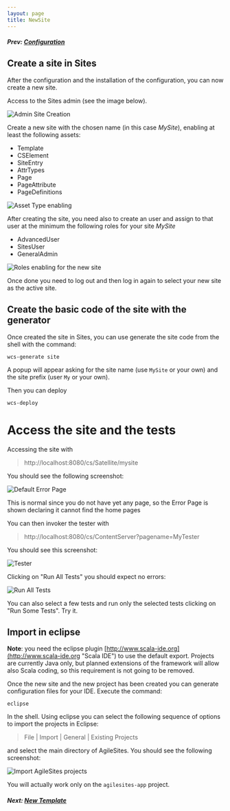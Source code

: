 ```yaml
---
layout: page
title: NewSite
---
```

##### Prev:  [Configuration](Configuration.html)

## Create a site in Sites

After the configuration and the installation of the configuration, you can now create a new site.

Access to the Sites admin (see the image below).

![Admin Site Creation](/img/snap8769.png)

Create a new site with the chosen name (in this case *MySite*), enabling at least the following assets:

- Template
- CSElement
- SiteEntry
- AttrTypes
- Page
- PageAttribute
- PageDefinitions

![Asset Type enabling](/img/snap4206.png)

After creating the site, you need also to create an user and assign to that user at the minimum the following roles for your site *MySite*

- AdvancedUser
- SitesUser
- GeneralAdmin

![Roles enabling for the new site](/img/snap5044.png)

Once done you need to log out and then log in again to select your new site as the active site.

## Create the basic code of the site with the generator

Once created the site in Sites, you can use generate the site code from the shell with the command:

``wcs-generate site``

A popup will appear asking for the site name (use `MySite` or your own) and the site prefix (user `My` or your own).

Then you can deploy 

``wcs-deploy``

# Access the site and the tests

Accessing the site with 

> http://localhost:8080/cs/Satellite/mysite

You should see the following screenshot:

![Default Error Page](/img/snap3695.png)

This is normal since you do not have yet any page, so the Error Page is shown declaring it cannot find the home pages

You can then invoker the tester with

>http://localhost:8080/cs/ContentServer?pagename=MyTester

You should see this screenshot:

![Tester](/img/snap2246.png)

Clicking on "Run All Tests" you should expect no errors:

![Run All Tests](/img/snap2543.png)

You can also select a few tests and run only the selected tests clicking on "Run Some Tests". Try it.

## Import in eclipse

**Note**: you need the eclipse plugin [http://www.scala-ide.org](http://www.scala-ide.org "Scala IDE") to use the default export. Projects are currently Java only, but planned extensions of the framework  will allow also Scala coding, so this requirement is not going to be removed. 
 
Once the new site and the new project has been created you can generate configuration files for your IDE. Execute the command:

`eclipse`

In the shell. Using eclipse you can select the following sequence of options to import the projects in Eclipse:

> File | Import | General | Existing Projects 

and select the main directory of AgileSites. You should see the following screenshot:

![Import AgileSites projects](/img/snap4673.png)

You will actually work only on the `agilesites-app` project. 

#####  Next:  [New Template](NewTemplate.html)